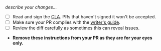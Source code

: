 _describe your changes..._

- [ ] Read and sign the [CLA][1]. PRs that haven't signed it won't be accepted.
- [ ] Make sure your PR complies with the [writer's guide][2].
- [ ] Review the diff carefully as sometimes this can reveal issues.
- __Remove these instructions from your PR as they are for your eyes only.__


[1]: https://cla.js.foundation/webpack/webpack.js.org
[2]: https://webpack.js.org/contribute/writers-guide/
